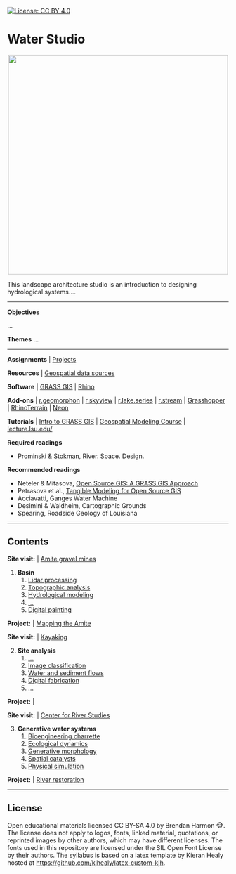 [![License: CC BY 4.0](https://img.shields.io/badge/License-CC%20BY%204.0-lightgrey.svg)](https://creativecommons.org/licenses/by/4.0/)

# Water Studio

<p align="center"><img src="images/" height="500"></p>

This landscape architecture studio is an introduction to
designing hydrological systems....



---

**Objectives**

...

**Themes**
...

---

**Assignments** | [Projects](projects.md)

**Resources** | [Geospatial data sources](geospatial-data-sources.md)

**Software** | [GRASS GIS](https://grass.osgeo.org) |
[Rhino](https://www.rhino3d.com/)

**Add-ons** |
[r.geomorphon](https://grass.osgeo.org/grass72/manuals/addons/r.geomorphon.html) |
[r.skyview](https://grass.osgeo.org/grass72/manuals/addons/r.skyview.html) |
[r.lake.series](https://grass.osgeo.org/grass72/manuals/addons/r.lake.series.html) |
[r.stream](https://grasswiki.osgeo.org/wiki/R.stream.*_modules) |
[Grasshopper](http://www.grasshopper3d.com/) |
[RhinoTerrain](http://www.rhinoterrain.com/en/home.html) |
[Neon](http://v5.rhino3d.com/group/neon)

**Tutorials** |
[Intro to GRASS GIS](http://ncsu-geoforall-lab.github.io/grass-intro-workshop/) |
[Geospatial Modeling Course](https://github.com/baharmon/geospatial-modeling-course) |
[lecture.lsu.edu/](https://lecture.lsu.edu/)

**Required readings**
* Prominski & Stokman, River. Space. Design.

**Recommended readings**
* Neteler &  Mitasova, [Open Source GIS: A GRASS GIS Approach](https://grassbook.org/)
* Petrasova et al., [Tangible Modeling for Open Source GIS](https://www.springer.com/us/book/9783319893020)
* Acciavatti, Ganges Water Machine
* Desimini & Waldheim, Cartographic Grounds
* Spearing, Roadside Geology of Louisiana

---
## Contents

**Site visit:** | [Amite gravel mines](projects.md#amite-gravel-mines)

1. **Basin**
    1. [Lidar processing](.md)
    1. [Topographic analysis](.md)
    1. [Hydrological modeling](.md)
    1. [...](.md)
    1. [Digital painting](.md)

**Project:** | [Mapping the Amite](projects.md#mapping-the-amite)

**Site visit:** | [Kayaking](projects.md#kayaking)

2. **Site analysis**
    1. [...](.md)
    1. [Image classification](.md)
    1. [Water and sediment flows](.md)
    1. [Digital fabrication](.md)
    1. [...](.md)

**Project:** | [](projects.md#)

**Site visit:** | [Center for River Studies](projects.md#center-for-river-studies)

3. **Generative water systems**
    1. [Bioengineering charrette](.md)
    1. [Ecological dynamics](.md)
    1. [Generative morphology](.md)
    1. [Spatial catalysts](.md)
    1. [Physical simulation](.md)

**Project:** | [River restoration](projects.md#)

---

## License
Open educational materials licensed CC BY-SA 4.0
by Brendan Harmon :monkey_face:.
The license does not apply to logos, fonts, linked material, quotations, or
reprinted images by other authors, which may have different licenses.
The fonts used in this repository are licensed under the SIL Open Font License
by their authors. The syllabus is based on a latex template by Kieran Healy
hosted at https://github.com/kjhealy/latex-custom-kjh.
